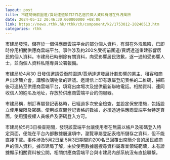 ```yaml
---
layout: post
title: 市建局衙前圍道/賈炳達道項目2百名居民個人資料有潛在外洩風險
date: 2024-05-13 20:46:30.000000000 +08:00
link: https://news.rthk.hk/rthk/ch/component/k2/1753012-20240513.htm
categories: rthk
---
```


市建局發現，儲存於一個供應商雲端平台的部分個人資料，有潛在外洩風險，已即時停用相關供應商雲端平台。事件涉及約200名受衙前圍道/賈炳達道重建影響居民的個人資料。市建局已時刪除有關資料，向受影響居民致歉，逐一通知受影響人士，並向個人資料私隱專員公署報備。

市建局於4月30 日發信邀請受衙前圍道/賈炳達道發展計劃影響的業主、租客和商戶出席簡介會，講解收購物業的建議。邀請信上印有專屬登記表格的二維碼，掃瞄後可連結至供應商雲端平台，填寫出席場次及提供最新聯絡電話。相關資料、連同收信人的姓名及地址，存放於供應商雲端平台的伺服器。

市建局稱，制訂專屬登記表格時，已經過多次安全檢查，並設定保安措施，包括設立使用權限及密碼。使用或查閱登記表格的數據，必須透過供應商雲端平台特定頁面，使用獲授權人員帳戶及密碼登入方可。

市建局於5月3日檢查期間，發現該雲端平台讓使用者在無需以帳戶及密碼登入特定頁面，便能在平台內部數據層選項中，瀏覽專屬登記表格所儲存之資料，但不能直接下載。事件涉及5月2日至 5月3日期間約200名已回覆出席簡介會的居民或商戶的個人資料。據市建局了解，由於使用數據層搜尋資料屬專業領域範疇，未有證據顯示相關資料被公開，相關供應商雲端平台與市建局內部系統沒有直接聯繫。
